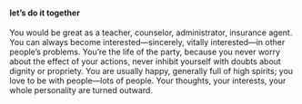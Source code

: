 #### let’s do it together
You would be great as a teacher, counselor, administrator, insurance agent. You can always become interested—sincerely, vitally interested—in other people’s problems. You’re the life of the party, because you never worry about the effect of your actions, never inhibit yourself with doubts about dignity or propriety. You are usually happy, generally full of high spirits; you love to be with people—lots of people. Your thoughts, your interests, your whole personality are turned outward.